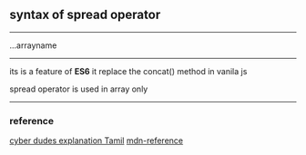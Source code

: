 
## syntax of spread operator 
___
...arrayname 
___
its is a feature of <b>ES6</b> it replace the concat() method in vanila js


spread operator is used in array only 



_____


### reference 
[cyber dudes explanation Tamil](https://youtu.be/4jRClLn7XeM)
[mdn-reference](https://developer.mozilla.org/en-US/docs/Web/JavaScript/Reference/Operators/Spread_syntax)






